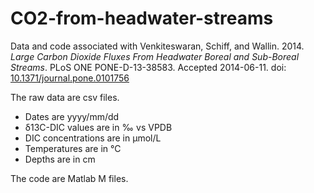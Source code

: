 CO2-from-headwater-streams
==========================

Data and code associated with Venkiteswaran, Schiff, and Wallin. 2014. *Large Carbon Dioxide Fluxes From Headwater Boreal and Sub-Boreal Streams*. PLoS ONE PONE-D-13-38583. Accepted 2014-06-11. doi: [10.1371/journal.pone.0101756](http://dx.doi.org/10.1371/journal.pone.0101756)

The raw data are csv files.

* Dates are yyyy/mm/dd
* δ13C-DIC values are in ‰ vs VPDB
* DIC concentrations are in µmol/L
* Temperatures are in °C
* Depths are in cm

The code are Matlab M files.
